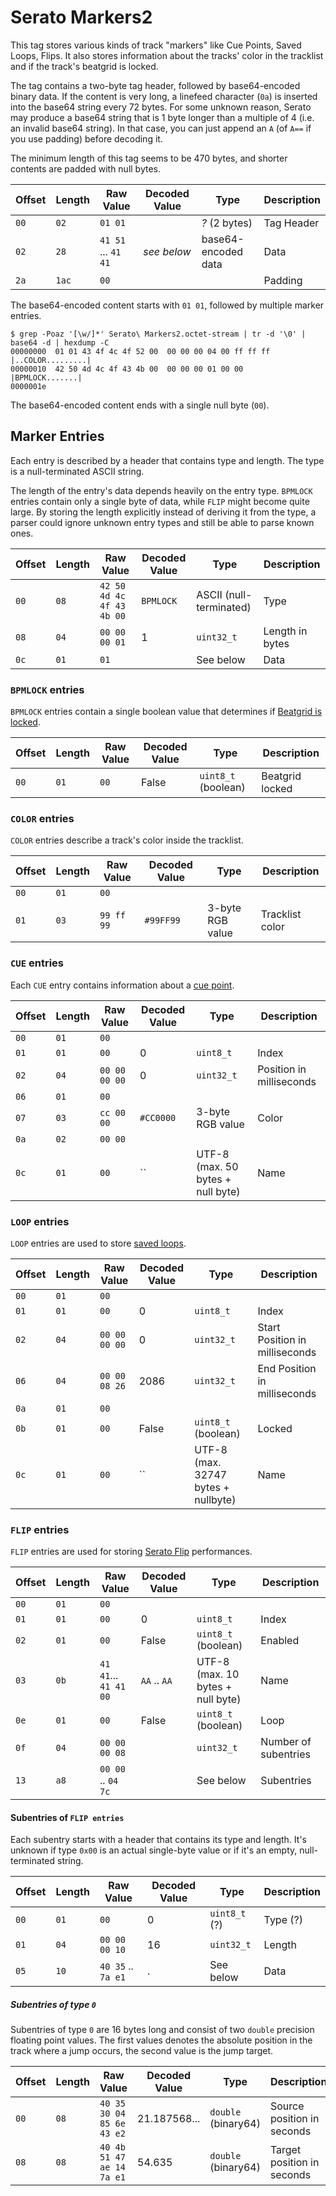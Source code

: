 # Serato Markers2

This tag stores various kinds of track "markers" like Cue Points, Saved Loops, Flips.
It also stores information about the tracks' color in the tracklist and if the track's beatgrid is locked.

The tag contains a two-byte tag header, followed by base64-encoded binary data.
If the content is very long, a linefeed character (`0a`) is inserted into the base64 string every 72 bytes.
For some unknown reason, Serato may produce a base64 string that is 1 byte longer than a multiple of 4 (i.e. an invalid base64 string).
In that case, you can just append an `A` (of `A==` if you use padding) before decoding it.

The minimum length of this tag seems to be 470 bytes, and shorter contents are padded with null bytes.

| Offset | Length | Raw Value                 | Decoded Value | Type                    | Description
| ------ | ------ | ------------------------- | ------------- | ----------------------- | -----------
|   `00` |   `02` | `01 01`                   |               | *?* (2 bytes)           | Tag Header
|   `02` |   `28` | `41 51` ... `41 41`       | *see below*   | base64-encoded data     | Data
|   `2a` |  `1ac` | `00`                      |               |                         | Padding

The base64-encoded content starts with `01 01`, followed by multiple marker entries.

    $ grep -Poaz '[\w/]*' Serato\ Markers2.octet-stream | tr -d '\0' | base64 -d | hexdump -C
    00000000  01 01 43 4f 4c 4f 52 00  00 00 00 04 00 ff ff ff  |..COLOR.........|
    00000010  42 50 4d 4c 4f 43 4b 00  00 00 00 01 00 00        |BPMLOCK.......|
    0000001e

The base64-encoded content ends with a single null byte (`00`).

## Marker Entries

Each entry is described by a header that contains type and length.
The type is a null-terminated ASCII string.

The length of the entry's data depends heavily on the entry type.
`BPMLOCK` entries contain only a single byte of data, while `FLIP` might become quite large.
By storing the length explicitly instead of deriving it from the type, a parser could ignore unknown entry types and still be able to parse known ones.

| Offset | Length | Raw Value                 | Decoded Value | Type                    | Description
| ------ | ------ | ------------------------- | ------------- | ----------------------- | -----------
|   `00` |   `08` | `42 50 4d 4c 4f 43 4b 00` | `BPMLOCK`     | ASCII (null-terminated) | Type
|   `08` |   `04` | `00 00 00 01`             | 1             | `uint32_t`              | Length in bytes
|   `0c` |   `01` | `01`                      |               | See below               | Data


### `BPMLOCK` entries

`BPMLOCK` entries contain a single boolean value that determines if [Beatgrid is locked](https://support.serato.com/hc/en-us/articles/235214887-Lock-Beatgrids).

| Offset | Length | Raw Value                 | Decoded Value | Type                    | Description
| ------ | ------ | ------------------------- | ------------- | ----------------------- | -----------
|   `00` |   `01` | `00`                      | False         | `uint8_t` (boolean)     | Beatgrid locked


### `COLOR` entries

`COLOR` entries describe a track's color inside the tracklist.

| Offset | Length | Raw Value                 | Decoded Value | Type                    | Description
| ------ | ------ | ------------------------- | ------------- | ----------------------- | -----------
|   `00` |   `01` | `00`                      |               |                         |
|   `01` |   `03` | `99 ff 99`                | `#99FF99`     | 3-byte RGB value        | Tracklist color


### `CUE` entries

Each `CUE` entry contains information about a [cue point](https://support.serato.com/hc/en-us/articles/360000067696-Cue-Points).

| Offset | Length | Raw Value                 | Decoded Value | Type                                | Description
| ------ | ------ | ------------------------- | ------------- | ----------------------------------- | -----------
|   `00` |   `01` | `00`                      |               |                                     |
|   `01` |   `01` | `00`                      | 0             | `uint8_t`                           | Index
|   `02` |   `04` | `00 00 00 00`             | 0             | `uint32_t`                          | Position in milliseconds
|   `06` |   `01` | `00`                      |               |                                     |
|   `07` |   `03` | `cc 00 00`                | `#CC0000`     | 3-byte RGB value                    | Color
|   `0a` |   `02` | `00 00`                   |               |                                     |
|   `0c` |   `01` | `00`                      | ``            | UTF-8 (max. 50 bytes + null byte)   | Name


### `LOOP` entries

`LOOP` entries are used to store [saved loops](https://serato.com/latest/blog/17885/pro-tip-trigger-saved-loops).

| Offset | Length | Raw Value                 | Decoded Value | Type                                | Description
| ------ | ------ | ------------------------- | ------------- | ----------------------------------- | -----------
|   `00` |   `01` | `00`                      |               |                                     |
|   `01` |   `01` | `00`                      | 0             | `uint8_t`                           | Index
|   `02` |   `04` | `00 00 00 00`             | 0             | `uint32_t`                          | Start Position in milliseconds
|   `06` |   `04` | `00 00 08 26`             | 2086          | `uint32_t`                          | End Position in milliseconds
|   `0a` |   `01` | `00`                      |               |                                     |
|   `0b` |   `01` | `00`                      | False         | `uint8_t` (boolean)                 | Locked
|   `0c` |   `01` | `00`                      | ``            | UTF-8 (max. 32747 bytes + nullbyte) | Name


### `FLIP` entries

`FLIP` entries are used for storing [Serato Flip](https://serato.com/dj/pro/expansions/flip) performances.

| Offset | Length | Raw Value                 | Decoded Value | Type                                | Description
| ------ | ------ | ------------------------- | ------------- | ----------------------------------- | -----------
|   `00` |   `01` | `00`                      |               |                                     |
|   `01` |   `01` | `00`                      | 0             | `uint8_t`                           | Index
|   `02` |   `01` | `00`                      | False         | `uint8_t` (boolean)                 | Enabled
|   `03` |   `0b` | `41 41`... `41 41 00`     | `AA` .. `AA`  | UTF-8 (max. 10 bytes + null byte)   | Name
|   `0e` |   `01` | `00`                      | False         | `uint8_t` (boolean)                 | Loop
|   `0f` |   `04` | `00 00 00 08`             |               | `uint32_t`                          | Number of subentries
|   `13` |   `a8` | `00 00` .. `04 7c`        |               | See below                           | Subentries


#### Subentries of `FLIP entries`

Each subentry starts with a header that contains its type and length.
It's unknown if type `0x00` is an actual single-byte value or if it's an empty, null-terminated string.

| Offset | Length | Raw Value                 | Decoded Value | Type                                | Description
| ------ | ------ | ------------------------- | ------------- | ----------------------------------- | -----------
|   `00` |   `01` | `00`                      | 0             | `uint8_t` (?)                       | Type (?)
|   `01` |   `04` | `00 00 00 10`             | 16            | `uint32_t`                          | Length
|   `05` |   `10` | `40 35` .. `7a e1`        |            .  | See below                           | Data


##### Subentries of type `0`

Subentries of type `0` are 16 bytes long and consist of two `double` precision floating point values.
The first values denotes the absolute position in the track where a jump occurs, the second value is the jump target.

| Offset | Length | Raw Value                 | Decoded Value | Type                                | Description
| ------ | ------ | ------------------------- | ------------- | ----------------------------------- | -----------
|   `00` |   `08` | `40 35 30 04 85 6e 43 e2` | 21.187568...  | `double` (binary64)                 | Source position in seconds
|   `08` |   `08` | `40 4b 51 47 ae 14 7a e1` | 54.635        | `double` (binary64)                 | Target position in seconds
